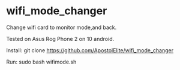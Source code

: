 # wifi_mode_changer
Change wifi card to monitor mode,and back.

Tested on Asus Rog Phone 2 on 10 android.

Install: git clone https://github.com/ApostolElite/wifi_mode_changer

Run: sudo bash wifimode.sh

